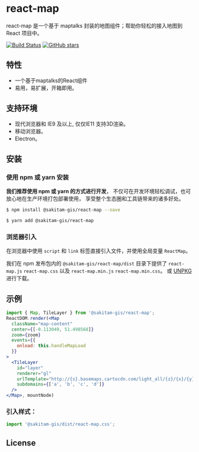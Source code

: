 # react-map

react-map 是一个基于 maptalks 封装的地图组件；帮助你轻松的接入地图到 React 项目中。

[![Build Status](https://travis-ci.org/sakitam-gis/react-map.svg?branch=master)](https://www.travis-ci.org/sakitam-gis/react-map)
[![GitHub stars](https://img.shields.io/github/stars/sakitam-gis/react-map.svg)](https://github.com/sakitam-gis/react-map/stargazers)

## 特性

- 一个基于maptalks的React组件
- 易用，易扩展，开箱即用。

## 支持环境

* 现代浏览器和 IE9 及以上, 仅仅IE11 支持3D渲染。
* 移动浏览器。
* Electron。

## 安装

### 使用 npm 或 yarn 安装

**我们推荐使用 npm 或 yarn 的方式进行开发**，
不仅可在开发环境轻松调试，也可放心地在生产环境打包部署使用，
享受整个生态圈和工具链带来的诸多好处。

```bash
$ npm install @sakitam-gis/react-map --save
```

```bash
$ yarn add @sakitam-gis/react-map
```

### 浏览器引入

在浏览器中使用 `script` 和 `link` 标签直接引入文件，并使用全局变量 `ReactMap`。

我们在 npm 发布包内的 `@sakitam-gis/react-map/dist` 目录下提供了 `react-map.js` `react-map.css`
 以及 `react-map.min.js` `react-map.min.css`。
 或 [UNPKG](https://unpkg.com/@sakitam-gis/react-map/dist/) 进行下载。

## 示例

```jsx
import { Map, TileLayer } from '@sakitam-gis/react-map';
ReactDOM.render(<Map
  className="map-content"
  center={[-0.113049, 51.498568]}
  zoom={zoom}
  events={{
    onload: this.handleMapLoad
  }}
>
  <TileLayer
    id="layer"
    renderer="gl"
    urlTemplate="http://{s}.basemaps.cartocdn.com/light_all/{z}/{x}/{y}.png"
    subdomains={['a', 'b', 'c', 'd']}
  />
</Map>, mountNode)
```

### 引入样式：

```jsx
import '@sakitam-gis/dist/react-map.css';
```


## License
